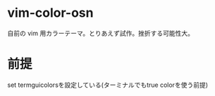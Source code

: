 # vim-color-osn
自前の vim 用カラーテーマ。とりあえず試作。挫折する可能性大。

# 前提
set termguicolorsを設定している(ターミナルでもtrue colorを使う前提)
